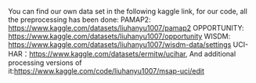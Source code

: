 You can find our own data set in the following kaggle link, for our code, all the preprocessing has been done: 
PAMAP2: https://www.kaggle.com/datasets/liuhanyu1007/pamap2 
OPPORTUNITY: https://www.kaggle.com/datasets/liuhanyu1007/opportunity 
WISDM: https://www.kaggle.com/datasets/liuhanyu1007/wisdm-data/settings
UCI-HAR：https://www.kaggle.com/datasets/ermitw/ucihar, And additional processing versions of it:https://www.kaggle.com/code/liuhanyu1007/msap-uci/edit
